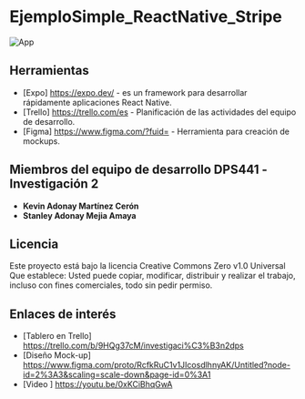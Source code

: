 # EjemploSimple_ReactNative_Stripe

![App](https://user-images.githubusercontent.com/90873838/163700058-14ce3a32-155b-4d42-a19f-dc6e7361538a.PNG)

## Herramientas

* [Expo] https://expo.dev/ - es un framework para desarrollar rápidamente aplicaciones React Native.
* [Trello] https://trello.com/es - Planificación de las actividades del equipo de desarrollo.
* [Figma] https://www.figma.com/?fuid= - Herramienta para creación de mockups.

## Miembros del equipo de desarrollo DPS441 -Investigación 2

* **Kevin Adonay Martínez Cerón** 
* **Stanley Adonay Mejia Amaya** 

## Licencia

Este proyecto está bajo la licencia Creative Commons Zero v1.0 Universal
Que establece:
Usted puede copiar, modificar, distribuir y realizar el trabajo, incluso con fines comerciales, todo sin pedir permiso.

## Enlaces de interés

* [Tablero en Trello] https://trello.com/b/9HQg37cM/investigaci%C3%B3n2dps
* [Diseño Mock-up] https://www.figma.com/proto/RcfkRuC1v1JIcosdlhnyAK/Untitled?node-id=2%3A3&scaling=scale-down&page-id=0%3A1
* [Video ] https://youtu.be/0xKCiBhqGwA 
